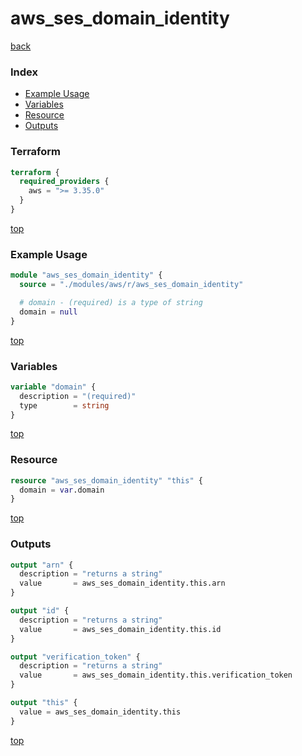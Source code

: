 # aws_ses_domain_identity

[back](../aws.md)

### Index

- [Example Usage](#example-usage)
- [Variables](#variables)
- [Resource](#resource)
- [Outputs](#outputs)

### Terraform

```terraform
terraform {
  required_providers {
    aws = ">= 3.35.0"
  }
}
```

[top](#index)

### Example Usage

```terraform
module "aws_ses_domain_identity" {
  source = "./modules/aws/r/aws_ses_domain_identity"

  # domain - (required) is a type of string
  domain = null
}
```

[top](#index)

### Variables

```terraform
variable "domain" {
  description = "(required)"
  type        = string
}
```

[top](#index)

### Resource

```terraform
resource "aws_ses_domain_identity" "this" {
  domain = var.domain
}
```

[top](#index)

### Outputs

```terraform
output "arn" {
  description = "returns a string"
  value       = aws_ses_domain_identity.this.arn
}

output "id" {
  description = "returns a string"
  value       = aws_ses_domain_identity.this.id
}

output "verification_token" {
  description = "returns a string"
  value       = aws_ses_domain_identity.this.verification_token
}

output "this" {
  value = aws_ses_domain_identity.this
}
```

[top](#index)